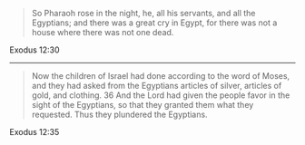 > So Pharaoh rose in the night, he, all his servants, and all the Egyptians; and
> there was a great cry in Egypt, for there was not a house where there was not
> one dead.

Exodus 12:30

----

> Now the children of Israel had done according to the word of Moses, and they
> had asked from the Egyptians articles of silver, articles of gold, and
> clothing. 36 And the Lord had given the people favor in the sight of the
> Egyptians, so that they granted them what they requested. Thus they plundered
> the Egyptians.

Exodus 12:35
